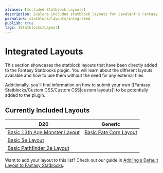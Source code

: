 ```yaml
---
aliases: [Included Statblock Layouts]
description: Explore included statblock layouts for Javalent's Fantasy
permalink: statblock/layouts/integrated
publish: true
tags: [Statblocks/Layout]
---
```


# Integrated Layouts

This section showcases the statblock layouts that have been directly added to the Fantasy Statblocks plugin. You will learn about the different layouts available and how to use them without the need for any external files. 

Additionally, you'll find information on how to submit your own [[Fantasy Statblocks/Custom CSS/Custom CSS|custom layouts]] to be potentially added to the plugin.

## Currently Included Layouts

| D20                               | Generic                    |
| --------------------------------- | -------------------------- |
| [Basic 13th Age Monster Layout](Fantasy%20Statblocks/Integrated%20Layouts/Basic%2013th%20Age%20Monster%20Layout.md) |  [Basic Fate Core Layout](Fantasy%20Statblocks/Integrated%20Layouts/Basic%20Fate%20Core%20Layout.md)                         |
| [Basic 5e Layout](Fantasy%20Statblocks/Integrated%20Layouts/Basic%205e%20Layout.md)          | |
|[Basic Pathfinder 2e Layout](Fantasy%20Statblocks/Integrated%20Layouts/Basic%20Pathfinder%202e%20Layout.md)  |                            |


Want to add your layout to this list? Check out our guide in [Addiing a Default Layout to Fantasy Statblocks](Fantasy%20Statblocks/Adding%20a%20Default%20Layout.md).